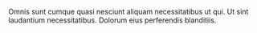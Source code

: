 Omnis sunt cumque quasi nesciunt aliquam necessitatibus ut qui. Ut sint laudantium necessitatibus. Dolorum eius perferendis blanditiis.